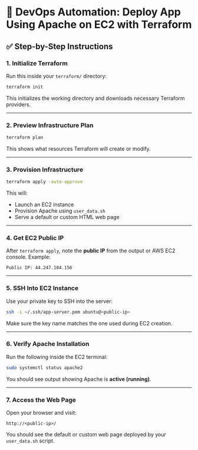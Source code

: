 # 🚀 DevOps Automation: Deploy App Using Apache on EC2 with Terraform

## ✅ Step-by-Step Instructions

### 1. **Initialize Terraform**

Run this inside your `terraform/` directory:

```bash
terraform init
```

This initializes the working directory and downloads necessary Terraform providers.

---

### 2. **Preview Infrastructure Plan**

```bash
terraform plan
```

This shows what resources Terraform will create or modify.

---

### 3. **Provision Infrastructure**

```bash
terraform apply -auto-approve
```

This will:

* Launch an EC2 instance
* Provision Apache using `user_data.sh`
* Serve a default or custom HTML web page

---

### 4. **Get EC2 Public IP**

After `terraform apply`, note the **public IP** from the output or AWS EC2 console.
Example:

```
Public IP: 44.247.104.156
```

---

### 5. **SSH Into EC2 Instance**

Use your private key to SSH into the server:

```bash
ssh -i ~/.ssh/app-server.pem ubuntu@<public-ip>
```

Make sure the key name matches the one used during EC2 creation.

---

### 6. **Verify Apache Installation**

Run the following inside the EC2 terminal:

```bash
sudo systemctl status apache2
```

You should see output showing Apache is **active (running)**.

---

### 7. **Access the Web Page**

Open your browser and visit:

```
http://<public-ip>/
```

You should see the default or custom web page deployed by your `user_data.sh` script.
